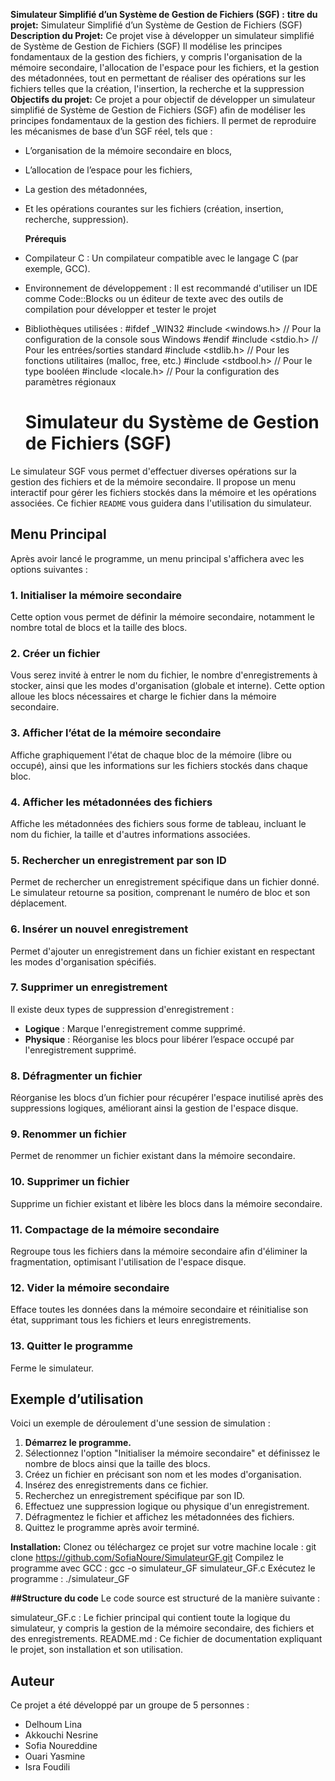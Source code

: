**Simulateur Simplifié d’un Système de Gestion de Fichiers (SGF) :**
**titre du projet:**
Simulateur Simplifié d’un Système de Gestion de Fichiers (SGF) 
**Description du Projet:**
Ce projet vise à développer un simulateur simplifié de Système de Gestion de Fichiers (SGF) Il modélise les principes fondamentaux de la gestion des fichiers, y compris l'organisation de la
mémoire secondaire, l'allocation de l'espace pour les fichiers, et la gestion des métadonnées, tout en permettant de réaliser des opérations sur les fichiers telles que la création, l'insertion, la recherche et la suppression
**Objectifs du projet:**
Ce projet a pour objectif de développer un simulateur simplifié de Système de Gestion de Fichiers (SGF) afin de modéliser les principes fondamentaux de la gestion des fichiers.
Il permet de reproduire les mécanismes de base d’un SGF réel, tels que :
- L’organisation de la mémoire secondaire en blocs,
- L’allocation de l’espace pour les fichiers,
- La gestion des métadonnées,
- Et les opérations courantes sur les fichiers (création, insertion, recherche, suppression).

  **Prérequis**
 - Compilateur C : Un compilateur compatible avec le langage C (par exemple, GCC).
 - Environnement de développement : Il est recommandé d'utiliser un IDE comme Code::Blocks ou un éditeur de texte avec des outils de compilation pour développer et tester le projet
 - Bibliothèques utilisées :
   #ifdef _WIN32
   #include <windows.h> // Pour la configuration de la console sous Windows
   #endif
   #include <stdio.h>   // Pour les entrées/sorties standard
   #include <stdlib.h>  // Pour les fonctions utilitaires (malloc, free, etc.)
   #include <stdbool.h> // Pour le type booléen
   #include <locale.h>  // Pour la configuration des paramètres régionaux
   # Simulateur du Système de Gestion de Fichiers (SGF)
Le simulateur SGF vous permet d'effectuer diverses opérations sur la gestion des fichiers et de la mémoire secondaire. Il propose un menu interactif pour gérer les fichiers stockés dans la mémoire et les opérations associées. Ce fichier `README` vous guidera dans l'utilisation du simulateur.
## Menu Principal
Après avoir lancé le programme, un menu principal s'affichera avec les options suivantes :
### 1. Initialiser la mémoire secondaire
Cette option vous permet de définir la mémoire secondaire, notamment le nombre total de blocs et la taille des blocs.
### 2. Créer un fichier
Vous serez invité à entrer le nom du fichier, le nombre d'enregistrements à stocker, ainsi que les modes d'organisation (globale et interne). Cette option alloue les blocs nécessaires et charge le fichier dans la mémoire secondaire.
### 3. Afficher l’état de la mémoire secondaire
Affiche graphiquement l'état de chaque bloc de la mémoire (libre ou occupé), ainsi que les informations sur les fichiers stockés dans chaque bloc.
### 4. Afficher les métadonnées des fichiers
Affiche les métadonnées des fichiers sous forme de tableau, incluant le nom du fichier, la taille et d'autres informations associées.
### 5. Rechercher un enregistrement par son ID
Permet de rechercher un enregistrement spécifique dans un fichier donné. Le simulateur retourne sa position, comprenant le numéro de bloc et son déplacement.
### 6. Insérer un nouvel enregistrement
Permet d'ajouter un enregistrement dans un fichier existant en respectant les modes d'organisation spécifiés.
### 7. Supprimer un enregistrement
Il existe deux types de suppression d'enregistrement :
- **Logique** : Marque l'enregistrement comme supprimé.
- **Physique** : Réorganise les blocs pour libérer l’espace occupé par l'enregistrement supprimé.

### 8. Défragmenter un fichier
Réorganise les blocs d’un fichier pour récupérer l'espace inutilisé après des suppressions logiques, améliorant ainsi la gestion de l'espace disque.
### 9. Renommer un fichier
Permet de renommer un fichier existant dans la mémoire secondaire.
### 10. Supprimer un fichier
Supprime un fichier existant et libère les blocs dans la mémoire secondaire.
### 11. Compactage de la mémoire secondaire
Regroupe tous les fichiers dans la mémoire secondaire afin d'éliminer la fragmentation, optimisant l'utilisation de l'espace disque.
### 12. Vider la mémoire secondaire
Efface toutes les données dans la mémoire secondaire et réinitialise son état, supprimant tous les fichiers et leurs enregistrements.
### 13. Quitter le programme
Ferme le simulateur.

## Exemple d’utilisation
Voici un exemple de déroulement d'une session de simulation :

1. **Démarrez le programme.**
2. Sélectionnez l'option "Initialiser la mémoire secondaire" et définissez le nombre de blocs ainsi que la taille des blocs.
3. Créez un fichier en précisant son nom et les modes d'organisation.
4. Insérez des enregistrements dans ce fichier.
5. Recherchez un enregistrement spécifique par son ID.
6. Effectuez une suppression logique ou physique d'un enregistrement.
7. Défragmentez le fichier et affichez les métadonnées des fichiers.
8. Quittez le programme après avoir terminé.

**Installation:**
Clonez ou téléchargez ce projet sur votre machine locale :
  git clone https://github.com/SofiaNoure/SimulateurGF.git
Compilez le programme avec GCC :
  gcc -o simulateur_GF simulateur_GF.c
Exécutez le programme :
 ./simulateur_GF

**##Structure du code**
Le code source est structuré de la manière suivante :

simulateur_GF.c : Le fichier principal qui contient toute la logique du simulateur, y compris la gestion de la mémoire secondaire, des fichiers et des enregistrements.
README.md : Ce fichier de documentation expliquant le projet, son installation et son utilisation.
   
## Auteur
Ce projet a été développé par un groupe de 5 personnes :
- Delhoum Lina
- Akkouchi Nesrine
- Sofia Noureddine
- Ouari Yasmine
- Isra Foudili



